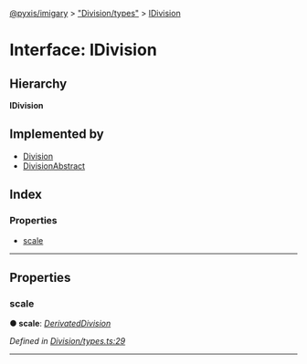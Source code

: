 [@pyxis/imigary](../README.md) > ["Division/types"](../modules/_division_types_.md) > [IDivision](../interfaces/_division_types_.idivision.md)

# Interface: IDivision

## Hierarchy

**IDivision**

## Implemented by

* [Division](../classes/_division_division_.division.md)
* [DivisionAbstract](../classes/_division_divisionabstract_.divisionabstract.md)

## Index

### Properties

* [scale](_division_types_.idivision.md#scale)

---

## Properties

<a id="scale"></a>

###  scale

**● scale**: *[DerivatedDivision](../modules/_division_types_.md#derivateddivision)*

*Defined in [Division/types.ts:29](https://github.com/creaux/pyxis/blob/d2e0e43/packages/imigary/src/Division/types.ts#L29)*

___

